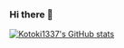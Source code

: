 ### Hi there 👋

[![Kotoki1337's GitHub stats](https://github-readme-stats.vercel.app/api?username=Kotoki1337&count_private=true&show_icons=true&theme=dark)](https://github.com/anuraghazra/github-readme-stats)

<!--
**Kotoki1337/Kotoki1337** is a ✨ _special_ ✨ repository because its `README.md` (this file) appears on your GitHub profile.

Here are some ideas to get you started:

- 🔭 I’m currently working on ...
- 🌱 I’m currently learning ...
- 👯 I’m looking to collaborate on ...
- 🤔 I’m looking for help with ...
- 💬 Ask me about ...
- 📫 How to reach me: ...
- 😄 Pronouns: ...
- ⚡ Fun fact: ...
-->
